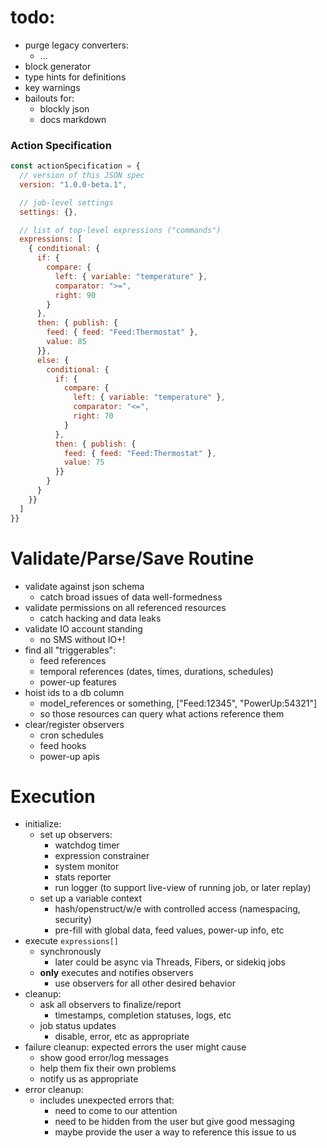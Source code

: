 # todo:
- purge legacy converters:
  - ...
- block generator
- type hints for definitions
- key warnings
- bailouts for:
  - blockly json
  - docs markdown


### Action Specification

```js
const actionSpecification = {
  // version of this JSON spec
  version: "1.0.0-beta.1",

  // job-level settings
  settings: {},

  // list of top-level expressions ("commands")
  expressions: [
    { conditional: {
      if: {
        compare: {
          left: { variable: "temperature" },
          comparator: ">=",
          right: 90
        }
      },
      then: { publish: {
        feed: { feed: "Feed:Thermostat" },
        value: 85
      }},
      else: {
        conditional: {
          if: {
            compare: {
              left: { variable: "temperature" },
              comparator: "<=",
              right: 70
            }
          },
          then: { publish: {
            feed: { feed: "Feed:Thermostat" },
            value: 75
          }}
        }
      }
    }}
  ]
}}
```


Validate/Parse/Save Routine
=============
- validate against json schema
  - catch broad issues of data well-formedness
- validate permissions on all referenced resources
  - catch hacking and data leaks
- validate IO account standing
  - no SMS without IO+!
- find all "triggerables":
  - feed references
  - temporal references (dates, times, durations, schedules)
  - power-up features
- hoist ids to a db column
  - model_references or something, ["Feed:12345", "PowerUp:54321"]
  - so those resources can query what actions reference them
- clear/register observers
  - cron schedules
  - feed hooks
  - power-up apis


Execution
=========
- initialize:
  - set up observers:
    - watchdog timer
    - expression constrainer
    - system monitor
    - stats reporter
    - run logger (to support live-view of running job, or later replay)
  - set up a variable context
    - hash/openstruct/w/e with controlled access (namespacing, security)
    - pre-fill with global data, feed values, power-up info, etc
- execute `expressions[]`
  - synchronously
    - later could be async via Threads, Fibers, or sidekiq jobs
  - **only** executes and notifies observers
    - use observers for all other desired behavior
- cleanup:
  - ask all observers to finalize/report
    - timestamps, completion statuses, logs, etc
  - job status updates
    - disable, error, etc as appropriate
- failure cleanup: expected errors the user might cause
  - show good error/log messages
  - help them fix their own problems
  - notify us as appropriate
- error cleanup:
  - includes unexpected errors that:
    - need to come to our attention
    - need to be hidden from the user but give good messaging
    - maybe provide the user a way to reference this issue to us
